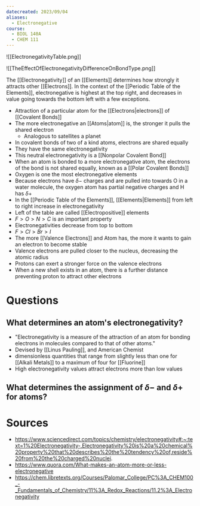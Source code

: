 ```yaml
---
datecreated: 2023/09/04
aliases:
  - Electronegative
course:
  - BIOL 140A
  - CHEM 111
---
```

![[ElectronegativityTable.png]]

![[TheEffectOfElectronegativityDifferenceOnBondType.png]]

The [[Electronegativity]] of an [[Elements]] determines how strongly it attracts other [[Electrons]]. In the context of the [[Periodic Table of the Elements]], electronegative is highest at the top right, and decreases in value going towards the bottom left with a few exceptions. 

- Attraction of a particular atom for the [[Electrons|electrons]] of [[Covalent Bonds]]
- The more electronegative an [[Atoms|atom]] is, the stronger it pulls the shared electron
	- Analogous to satellites a planet
- In covalent bonds of two of a kind atoms, electrons are shared equally
- They have the same electronegativity
- This neutral electronegativity is a [[Nonpolar Covalent Bond]]
- When an atom is bonded to a more electronegative atom, the electrons of the bond is not shared equally, known as a [[Polar Covalent Bonds]]
- Oxygen is one the most electronegative elements
- Because electrons have $\delta -$ charges and are pulled into towards O in a water molecule, the oxygen atom has partial negative charges and H has $\delta +$
- In the [[Periodic Table of the Elements]], [[Elements|Elements]] from left to right increase in electronegativity
- Left of the table are called [[Electropositive]] elements
- $F>O>N>C$ is an important property
- Electronegativities decrease from top to bottom
- $F>Cl>Br>I$
- The more [[Valence Electrons]] and Atom has, the more it wants to gain an electron to become stable
- Valence electrons are pulled closer to the nucleus, decreasing the atomic radius
- Protons can exert a stronger force on the valence electrons
- When a new shell exists in an atom, there is a further distance preventing proton to attract other electrons

# Questions

## What determines an atom's electronegativity?

- "Electronegativity is a measure of the attraction of an atom for bonding electrons in molecules compared to that of other atoms."
- Devised by [[Linus Pauling]], and American Chemist
- dimensionless quantities that range from slightly less than one for [[Alkali Metals]] to a maximum of four for [[Fluorine]]
- High electronegativity values attract electrons more than low values

## What determines the assignment of $\delta -$ and $\delta +$ for atoms?

# Sources

- https://www.sciencedirect.com/topics/chemistry/electronegativity#:~:text=1%20Electronegativity-,Electronegativity%20is%20a%20chemical%20property%20that%20describes%20the%20tendency%20of,reside%20from%20the%20charged%20nuclei.
- https://www.quora.com/What-makes-an-atom-more-or-less-electronegative
- https://chem.libretexts.org/Courses/Palomar_College/PC%3A_CHEM100_-_Fundamentals_of_Chemistry/11%3A_Redox_Reactions/11.2%3A_Electronegativity